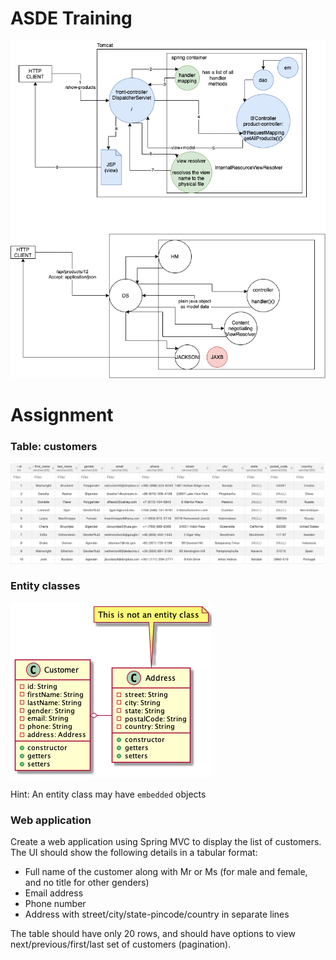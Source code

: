 # ASDE Training

![](concepts.dio.png)

# Assignment

### Table: customers

![](customers-table.png)

### Entity classes

![](assignment.png)

Hint: An entity class may have `embedded` objects

### Web application

Create a web application using Spring MVC to display the list of customers. The UI should show the following details in a tabular format:

-   Full name of the customer along with Mr or Ms (for male and female, and no title for other genders)
-   Email address
-   Phone number
-   Address with street/city/state-pincode/country in separate lines

The table should have only 20 rows, and should have options to view next/previous/first/last set of customers (pagination).
